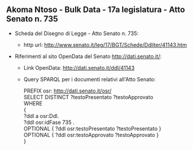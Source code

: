 ## Akoma Ntoso - Bulk Data - 17a legislatura - Atto Senato n. 735 ##

* Scheda del Disegno di Legge - Atto Senato n. 735:
	* http url: http://www.senato.it/leg/17/BGT/Schede/Ddliter/41143.htm

* Riferimenti al sito OpenData del Senato http://dati.senato.it/:
	* Link OpenData: http://dati.senato.it/ddl/41143
	* Query SPARQL per i documenti relativi all'Atto Senato:

        PREFIX osr: <http://dati.senato.it/osr/>  
		SELECT DISTINCT ?testoPresentato ?testoApprovato  
		WHERE  
		{  
		    ?ddl a osr:Ddl.  
		    ?ddl osr:idFase 735 .  
		    OPTIONAL { ?ddl osr:testoPresentato ?testoPresentato }  
		    OPTIONAL { ?ddl osr:testoApprovato ?testoApprovato }  
		}
		